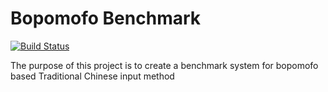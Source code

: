 # Bopomofo Benchmark
[![Build Status](https://travis-ci.org/zhtw/bopomofo-benchmark.svg?branch=master)](https://travis-ci.org/zhtw/bopomofo-benchmark)

The purpose of this project is to create a benchmark system for bopomofo based
Traditional Chinese input method
